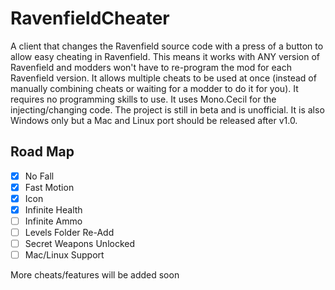 # RavenfieldCheater
A client that changes the Ravenfield source code with a press of a button to allow easy cheating in Ravenfield. This means it works with ANY version of Ravenfield and modders won't have to re-program the mod for each Ravenfield version. It allows multiple cheats to be used at once (instead of manually combining cheats or waiting for a modder to do it for you). It requires no programming skills to use. It uses Mono.Cecil for the injecting/changing code. The project is still in beta and is unofficial. It is also Windows only but a Mac and Linux port should be released after v1.0.

## Road Map
- [x] No Fall
- [x] Fast Motion
- [x] Icon
- [x] Infinite Health
- [ ] Infinite Ammo
- [ ] Levels Folder Re-Add
- [ ] Secret Weapons Unlocked
- [ ] Mac/Linux Support

More cheats/features will be added soon
